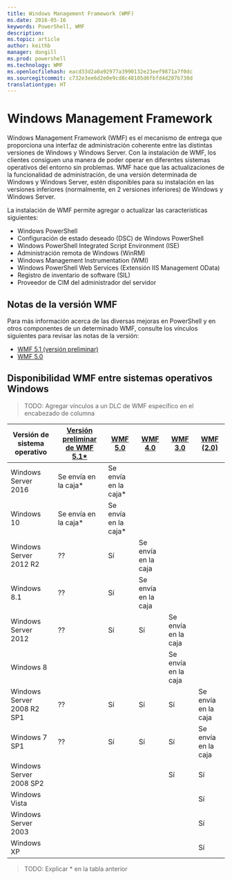 ```yaml
---
title: Windows Management Framework (WMF)
ms.date: 2016-05-16
keywords: PowerShell, WMF
description: 
ms.topic: article
author: keithb
manager: dongill
ms.prod: powershell
ms.technology: WMF
ms.openlocfilehash: eacd33d2a0a92977a3990132e23eef9871a7f0dc
ms.sourcegitcommit: c732e3ee6d2e0e9cd8c40105d6fbfd4d207b730d
translationtype: HT
---
```

# <a name="windows-management-framework"></a>Windows Management Framework

Windows Management Framework (WMF) es el mecanismo de entrega que proporciona una interfaz de administración coherente entre las distintas versiones de Windows y Windows Server.
Con la instalación de WMF, los clientes consiguen una manera de poder operar en diferentes sistemas operativos del entorno sin problemas.
WMF hace que las actualizaciones de la funcionalidad de administración, de una versión determinada de Windows y Windows Server, estén disponibles para su instalación en las versiones inferiores (normalmente, en 2 versiones inferiores) de Windows y Windows Server.

La instalación de WMF permite agregar o actualizar las características siguientes:

- Windows PowerShell
- Configuración de estado deseado (DSC) de Windows PowerShell
- Windows PowerShell Integrated Script Environment (ISE)
- Administración remota de Windows (WinRM)
- Windows Management Instrumentation (WMI)
- Windows PowerShell Web Services (Extensión IIS Management OData)
- Registro de inventario de software (SIL)
- Proveedor de CIM del administrador del servidor

## <a name="wmf-release-notes"></a>Notas de la versión WMF
Para más información acerca de las diversas mejoras en PowerShell y en otros componentes de un determinado WMF, consulte los vínculos siguientes para revisar las notas de la versión:


- [WMF 5.1 (versión preliminar)](5.1/release-notes.md)
- [WMF 5.0](5.0/releasenotes.md)


## <a name="wmf-availability-across-windows-operating-systems"></a>Disponibilidad WMF entre sistemas operativos Windows

>TODO: Agregar vínculos a un DLC de WMF específico en el encabezado de columna

| Versión de sistema operativo | [Versión preliminar de WMF 5.1*]() | [WMF 5.0]() | [WMF 4.0]() |  [WMF 3.0]() | [WMF (2.0)]() |
| ------------------------ | ----------- | ----------- | ----------- | ------------ |  ------------- |
| Windows Server 2016 | Se envía en la caja* | Se envía en la caja* |  |  |  |
| Windows 10 | Se envía en la caja* | Se envía en la caja*  | | | |  
| Windows Server 2012 R2| ?? | Sí | Se envía en la caja |  |  |
| Windows 8.1 | ?? | Sí |  Se envía en la caja |  |  |
| Windows Server 2012 | ?? | Sí | Sí |  Se envía en la caja | |
| Windows 8 |  |  |  | Se envía en la caja | |
| Windows Server 2008 R2 SP1 | ?? | Sí | Sí |  Sí| Se envía en la caja |
| Windows 7 SP1  | ?? | Sí | Sí | Sí | Se envía en la caja |
| Windows Server 2008 SP2 | | | | Sí | Sí |
| Windows Vista | | | | | Sí |
| Windows Server 2003| | | |  | Sí |
| Windows XP | | | |  | Sí |

>TODO: Explicar * en la tabla anterior
